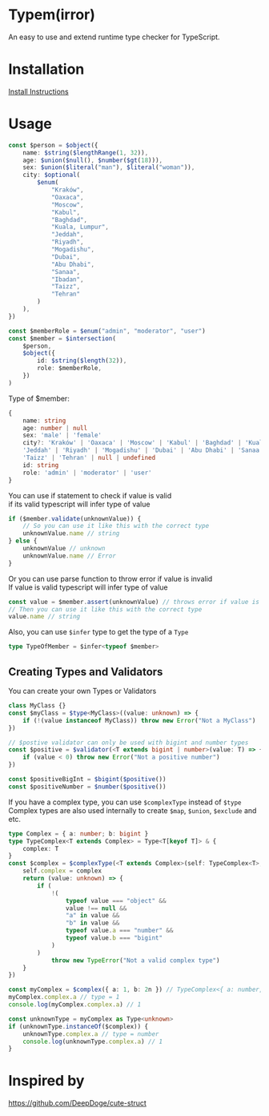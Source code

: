 # Typem(irror)

An easy to use and extend runtime type checker for TypeScript.

# Installation

[Install Instructions](https://github.com/DeepDoge/typem/releases)

# Usage

```ts
const $person = $object({
    name: $string($lengthRange(1, 32)),
    age: $union($null(), $number($gt(18))),
    sex: $union($literal("man"), $literal("woman")),
    city: $optional(
        $enum(
            "Kraków",
            "Oaxaca",
            "Moscow",
            "Kabul",
            "Baghdad",
            "Kuala, Lumpur",
            "Jeddah",
            "Riyadh",
            "Mogadishu",
            "Dubai",
            "Abu Dhabi",
            "Sanaa",
            "Ibadan",
            "Taizz",
            "Tehran"
        )
    ),
})

const $memberRole = $enum("admin", "moderator", "user")
const $member = $intersection(
    $person,
    $object({
        id: $string($length(32)),
        role: $memberRole,
    })
)
```

Type of $member:

```ts
{
    name: string
    age: number | null
    sex: 'male' | 'female'
    city?: 'Kraków' | 'Oaxaca' | 'Moscow' | 'Kabul' | 'Baghdad' | 'Kuala, Lumpur' |
    'Jeddah' | 'Riyadh' | 'Mogadishu' | 'Dubai' | 'Abu Dhabi' | 'Sanaa' | 'Ibadan' |
    'Taizz' | 'Tehran' | null | undefined
    id: string
    role: 'admin' | 'moderator' | 'user'
}
```

You can use if statement to check if value is valid<br/>
if its valid typescript will infer type of value

```ts
if ($member.validate(unknownValue)) {
    // So you can use it like this with the correct type
    unknownValue.name // string
} else {
    unknownValue // unknown
    unknownValue.name // Error
}
```

Or you can use parse function to throw error if value is invalid<br/>
If value is valid typescript will infer type of value

```ts
const value = $member.assert(unknownValue) // throws error if value is invalid
// Then you can use it like this with the correct type
value.name // string
```

Also, you can use `$infer` type to get the type of a `Type`
```ts
type TypeOfMember = $infer<typeof $member>
```

## Creating Types and Validators

You can create your own Types or Validators

```ts
class MyClass {}
const $myClass = $type<MyClass>((value: unknown) => {
    if (!(value instanceof MyClass)) throw new Error("Not a MyClass")
})

// $postive validator can only be used with bigint and number types
const $positive = $validator(<T extends bigint | number>(value: T) => {
    if (value < 0) throw new Error("Not a positive number")
})

const $positiveBigInt = $bigint($positive())
const $positiveNumber = $number($positive())
```

If you have a complex type, you can use `$complexType` instead of `$type`<br/>
Complex types are also used internally to create `$map`, `$union`, `$exclude` and etc.

```ts
type Complex = { a: number; b: bigint }
type TypeComplex<T extends Complex> = Type<T[keyof T]> & {
    complex: T
}
const $complex = $complexType(<T extends Complex>(self: TypeComplex<T>, complex: T) => {
    self.complex = complex
    return (value: unknown) => {
        if (
            !(
                typeof value === "object" &&
                value !== null &&
                "a" in value &&
                "b" in value &&
                typeof value.a === "number" &&
                typeof value.b === "bigint"
            )
        )
            throw new TypeError("Not a valid complex type")
    }
})

const myComplex = $complex({ a: 1, b: 2n }) // TypeComplex<{ a: number, b: bigint }>
myComplex.complex.a // type = 1
console.log(myComplex.complex.a) // 1

const unknownType = myComplex as Type<unknown>
if (unknownType.instanceOf($complex)) {
    unknownType.complex.a // type = number
    console.log(unknownType.complex.a) // 1
}
```

# Inspired by

https://github.com/DeepDoge/cute-struct
